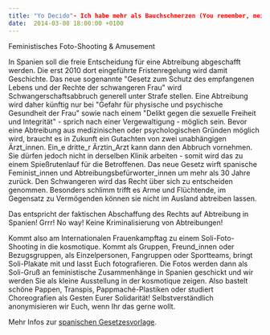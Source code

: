 ```yaml
---
title: "Yo Decido"- Ich habe mehr als Bauchschmerzen (You remember, mein Bauch ...?)
date:  2014-03-08 18:00:00 +0100
---
```


Feministisches Foto-Shooting &amp; Amusement



In Spanien soll die freie Entscheidung für eine Abtreibung abgeschafft
werden. Die erst 2010 dort eingeführte Fristenregelung wird damit
Geschichte. Das neue sogenannte "Gesetz zum Schutz des empfangenen Lebens
und der Rechte der schwangeren Frau" wird Schwangerschaftsabbruch generell
unter Strafe stellen. Eine Abtreibung wird daher künftig nur bei "Gefahr
für physische und psychische Gesundheit der Frau" sowie nach einem "Delikt
gegen die sexuelle Freiheit und Integrität" - sprich nach einer
Vergewaltigung - möglich sein. Bevor eine Abtreibung aus medizinischen
oder psychologischen Gründen möglich wird, braucht es in Zukunft ein
Gutachten von zwei unabhängigen Ärzt_innen. Ein_e dritte_r Ärztin_Arzt
kann dann den Abbruch vornehmen. Sie dürfen jedoch nicht in derselben
Klinik arbeiten - somit wird das zu einem Spießrutenlauf für die
Betroffenen. Das neue Gesetz wirft spanische Feminist_innen und
Abtreibungsbefürworter_innen um mehr als 30 Jahre zurück. Den Schwangeren
wird das Recht über sich zu entscheiden genommen. Besonders schlimm trifft
es Arme und Flüchtende, im Gegensatz zu Vermögenden können sie nicht im
Ausland abtreiben lassen.


Das entspricht der faktischen Abschaffung des Rechts auf Abtreibung in
Spanien! Grrr! No way! Keine Kriminalisierung von Abtreibungen!


Kommt also am Internationalen Frauenkampftag zu einem
Soli-Foto-Shooting in die kosmotique. Kommt als Gruppen, Freund_innen oder
Bezugsgruppen, als Einzelpersonen, Fangruppen oder Sportteams, bringt
Soli-Plakate mit und lasst Euch fotografieren. Die Fotos werden dann als
Soli-Gruß an feministische Zusammenhänge in Spanien geschickt und wir
werden Sie als kleine Ausstellung in der kosmotique zeigen. Also bastelt
schöne Pappen, Transpis, Pappmaché-Plastiken oder studiert Choreografien
als Gesten Eurer Solidarität! Selbstverständlich anonymisieren wir Euch,
wenn Ihr das gerne wollt.


Mehr Infos zur <a href="http://jungle-world.com/artikel/2014/03/49158.html">spanischen
Gesetzesvorlage</a>.


